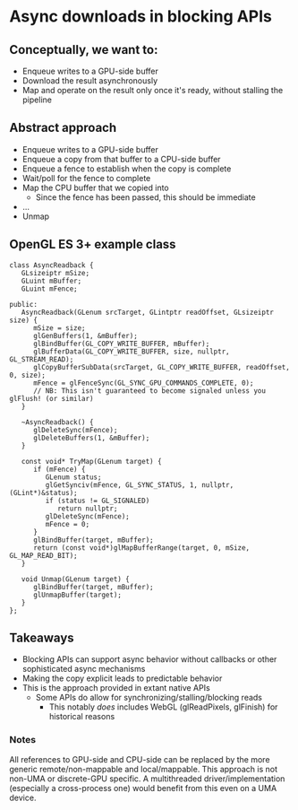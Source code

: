 # Async downloads in blocking APIs

## Conceptually, we want to:

- Enqueue writes to a GPU-side buffer
- Download the result asynchronously
- Map and operate on the result only once it's ready, without stalling the pipeline

## Abstract approach

- Enqueue writes to a GPU-side buffer
- Enqueue a copy from that buffer to a CPU-side buffer
- Enqueue a fence to establish when the copy is complete
- Wait/poll for the fence to complete
- Map the CPU buffer that we copied into
  - Since the fence has been passed, this should be immediate
- ...
- Unmap

## OpenGL ES 3+ example class

~~~
class AsyncReadback {
   GLsizeiptr mSize;
   GLuint mBuffer;
   GLuint mFence;

public:
   AsyncReadback(GLenum srcTarget, GLintptr readOffset, GLsizeiptr size) {
      mSize = size;
      glGenBuffers(1, &mBuffer);
      glBindBuffer(GL_COPY_WRITE_BUFFER, mBuffer);
      glBufferData(GL_COPY_WRITE_BUFFER, size, nullptr, GL_STREAM_READ);
      glCopyBufferSubData(srcTarget, GL_COPY_WRITE_BUFFER, readOffset, 0, size);
      mFence = glFenceSync(GL_SYNC_GPU_COMMANDS_COMPLETE, 0);
      // NB: This isn't guaranteed to become signaled unless you glFlush! (or similar)
   }

   ~AsyncReadback() {
      glDeleteSync(mFence);
      glDeleteBuffers(1, &mBuffer);
   }

   const void* TryMap(GLenum target) {
      if (mFence) {
         GLenum status;
         glGetSynciv(mFence, GL_SYNC_STATUS, 1, nullptr, (GLint*)&status);
         if (status != GL_SIGNALED)
            return nullptr;
         glDeleteSync(mFence);
         mFence = 0;
      }
      glBindBuffer(target, mBuffer);
      return (const void*)glMapBufferRange(target, 0, mSize, GL_MAP_READ_BIT);
   }

   void Unmap(GLenum target) {
      glBindBuffer(target, mBuffer);
      glUnmapBuffer(target);
   }
};
~~~

## Takeaways

- Blocking APIs can support async behavior without callbacks or other sophisticated async mechanisms
- Making the copy explicit leads to predictable behavior
- This is the approach provided in extant native APIs
  - Some APIs do allow for synchronizing/stalling/blocking reads
    - This notably *does* includes WebGL (glReadPixels, glFinish) for historical reasons

### Notes

All references to GPU-side and CPU-side can be replaced by the more generic remote/non-mappable and local/mappable.
This approach is not non-UMA or discrete-GPU specific.
A multithreaded driver/implementation (especially a cross-process one) would benefit from this even on a UMA device.
